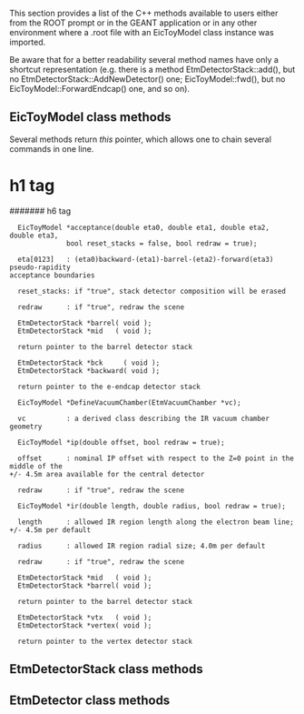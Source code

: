 
This section provides a list of the C++ methods available to users either from the 
ROOT prompt or in the GEANT application or in any other environment where a .root 
file with an EicToyModel class instance was imported.

Be aware that for a better readability several method names have only a shortcut 
representation (e.g. there is a method EtmDetectorStack::add(), but no 
EtmDetectorStack::AddNewDetector() one; EicToyModel::fwd(), but no 
EicToyModel::ForwardEndcap() one, and so on). 

EicToyModel class methods
-------------------------

  Several methods return *this* pointer, which allows one to chain several commands 
in one line.

# h1 tag
####### h6 tag

```
  EicToyModel *acceptance(double eta0, double eta1, double eta2, double eta3, 
			  bool reset_stacks = false, bool redraw = true);

  eta[0123]   : (eta0)backward-(eta1)-barrel-(eta2)-forward(eta3) pseudo-rapidity 
acceptance boundaries

  reset_stacks: if "true", stack detector composition will be erased

  redraw      : if "true", redraw the scene
```

```
  EtmDetectorStack *barrel( void );
  EtmDetectorStack *mid   ( void ); 

  return pointer to the barrel detector stack
```

```
  EtmDetectorStack *bck     ( void ); 
  EtmDetectorStack *backward( void );

  return pointer to the e-endcap detector stack
```

```
  EicToyModel *DefineVacuumChamber(EtmVacuumChamber *vc);

  vc          : a derived class describing the IR vacuum chamber geometry
```

```
  EicToyModel *ip(double offset, bool redraw = true);

  offset      : nominal IP offset with respect to the Z=0 point in the middle of the 
+/- 4.5m area available for the central detector

  redraw      : if "true", redraw the scene
```

```
  EicToyModel *ir(double length, double radius, bool redraw = true);

  length      : allowed IR region length along the electron beam line; +/- 4.5m per default

  radius      : allowed IR region radial size; 4.0m per default

  redraw      : if "true", redraw the scene
```

```
  EtmDetectorStack *mid   ( void ); 
  EtmDetectorStack *barrel( void );

  return pointer to the barrel detector stack
```

```
  EtmDetectorStack *vtx   ( void ); 
  EtmDetectorStack *vertex( void );

  return pointer to the vertex detector stack
```




EtmDetectorStack class methods
------------------------------


EtmDetector class methods
-------------------------